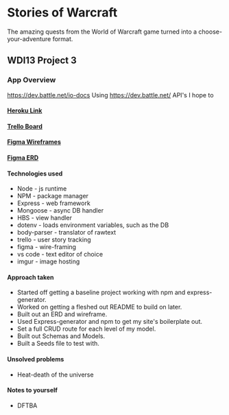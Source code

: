 # Stories of Warcraft
The amazing quests from the World of Warcraft game turned into a choose-your-adventure format.

## WDI13 Project 3

### App Overview

https://dev.battle.net/io-docs
Using https://dev.battle.net/ API's I hope to 

#### [Heroku Link](https://www.google.com/)

#### [Trello Board](https://trello.com/b/7mAmCB1d/wdi-project-3)

#### [Figma Wireframes](https://www.google.com)

#### [Figma ERD](https://www.google.com)

#### Technologies used

* Node - js runtime
* NPM - package manager
* Express - web framework
* Mongoose - async DB handler
* HBS - view handler
* dotenv - loads environment variables, such as the DB
* body-parser - translator of rawtext
* trello - user story tracking
* figma - wire-framing
* vs code - text editor of choice
* imgur - image hosting

#### Approach taken

* Started off getting a baseline project working with npm and express-generator.
* Worked on getting a fleshed out README to build on later.
* Built out an ERD and wireframe.
* Used Express-generator and npm to get my site's boilerplate out.
* Set a full CRUD route for each level of my model.
* Built out Schemas and Models.
* Built a Seeds file to test with.

#### Unsolved problems

* Heat-death of the universe

#### Notes to yourself

* DFTBA
